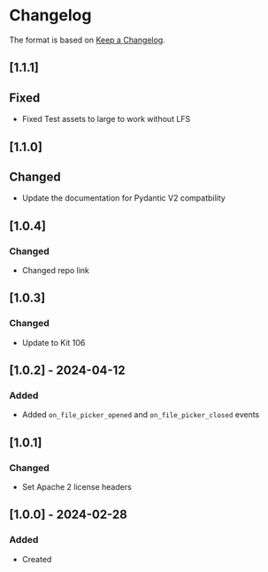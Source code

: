 # Changelog
The format is based on [Keep a Changelog](https://keepachangelog.com/en/1.0.0/).

## [1.1.1]
## Fixed
- Fixed Test assets to large to work without LFS

## [1.1.0]
## Changed
- Update the documentation for Pydantic V2 compatbility

## [1.0.4]
### Changed
- Changed repo link

## [1.0.3]
### Changed
- Update to Kit 106

## [1.0.2] - 2024-04-12
### Added
- Added `on_file_picker_opened` and `on_file_picker_closed` events

## [1.0.1]
### Changed
- Set Apache 2 license headers

## [1.0.0] - 2024-02-28
### Added
- Created
